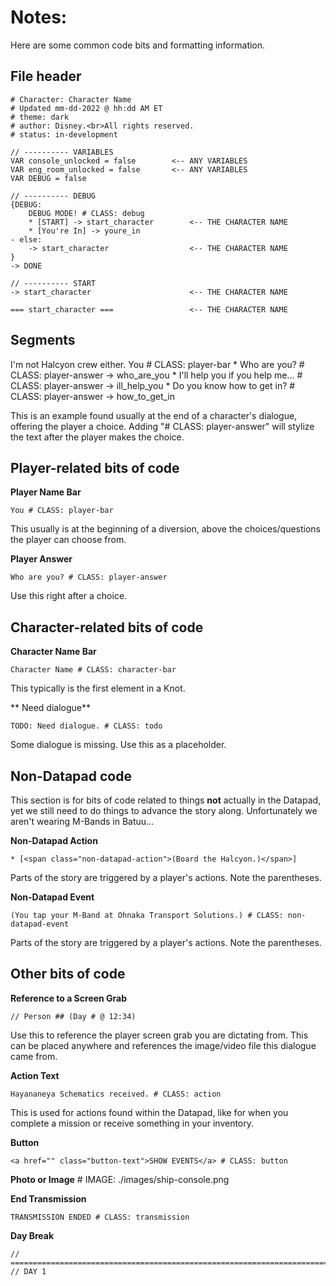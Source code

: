 # Notes:

Here are some common code bits and formatting information.

## File header
    # Character: Character Name
    # Updated mm-dd-2022 @ hh:dd AM ET
    # theme: dark
    # author: Disney.<br>All rights reserved.
    # status: in-development
    
    // ---------- VARIABLES
    VAR console_unlocked = false		<-- ANY VARIABLES
    VAR eng_room_unlocked = false		<-- ANY VARIABLES
    VAR DEBUG = false
    
    // ---------- DEBUG
    {DEBUG:
		DEBUG MODE! # CLASS: debug
    	* [START] -> start_character		<-- THE CHARACTER NAME
    	* [You're In] -> youre_in
    - else:
        -> start_character					<-- THE CHARACTER NAME
    }
    -> DONE
    
    // ---------- START
    -> start_character						<-- THE CHARACTER NAME
    
    === start_character ===					<-- THE CHARACTER NAME

## Segments

   I'm not Halcyon crew either.
	You # CLASS: player-bar
	    * Who are you? # CLASS: player-answer
	         -> who_are_you
	    * I'll help you if you help me... # CLASS: player-answer
	        -> ill_help_you
	    * Do you know how to get in? # CLASS: player-answer
	        -> how_to_get_in

This is an example found usually at the end of a character's dialogue, offering the player a choice. Adding "# CLASS: player-answer" will stylize the text after the player makes the choice.

## Player-related bits of code
**Player Name Bar**

    You # CLASS: player-bar

This usually is at the beginning of a diversion, above the choices/questions the player can choose from.

**Player Answer**

    Who are you? # CLASS: player-answer
Use this right after a choice.

## Character-related bits of code

**Character Name Bar**

    Character Name # CLASS: character-bar

This typically is the first element in a Knot.

** Need dialogue**

    TODO: Need dialogue. # CLASS: todo

Some dialogue is missing. Use this as a placeholder.

## Non-Datapad code
This section is for bits of code related to things **not** actually in the Datapad, yet we still need to do things to advance the story along. Unfortunately we aren't wearing M-Bands in Batuu...
 
**Non-Datapad Action**

    * [<span class="non-datapad-action">(Board the Halcyon.)</span>]
 
Parts of the story are triggered by a player's actions. Note the parentheses.

**Non-Datapad Event**

    (You tap your M-Band at Ohnaka Transport Solutions.) # CLASS: non-datapad-event
Parts of the story are triggered by a player's actions. Note the parentheses.

## Other bits of code

**Reference to a Screen Grab**

    // Person ## (Day # @ 12:34)

Use this to reference the player screen grab you are dictating from. This can be placed anywhere and references the image/video file this dialogue came from.

**Action Text**

    Hayananeya Schematics received. # CLASS: action
This is used for actions found within the Datapad, like for when you complete a mission or receive something in your inventory.

**Button**

    <a href="" class="button-text">SHOW EVENTS</a> # CLASS: button

**Photo or Image**
	# IMAGE: ./images/ship-console.png


**End Transmission**

    TRANSMISSION ENDED # CLASS: transmission

**Day Break**

    // ============================================================================
    // DAY 1
    